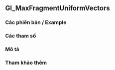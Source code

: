 ## Gl_MaxFragmentUniformVectors

### Các phiên bản / Example

### Các tham số

### Mô tả

### Tham khảo thêm

